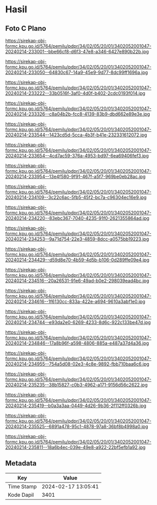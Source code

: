# Hasil

## Foto C Plano

https://sirekap-obj-formc.kpu.go.id/5764/pemilu/pdpr/34/02/05/20/01/3402052001047-20240214-233001--bbe66cf8-d6f3-47e8-a346-6427e890b22b.jpg

https://sirekap-obj-formc.kpu.go.id/5764/pemilu/pdpr/34/02/05/20/01/3402052001047-20240214-233050--64830c67-14a9-45e9-9d77-8dc99ff1696a.jpg

https://sirekap-obj-formc.kpu.go.id/5764/pemilu/pdpr/34/02/05/20/01/3402052001047-20240214-233222--33b0516f-3af0-4d0f-b402-2cdc0193f014.jpg

https://sirekap-obj-formc.kpu.go.id/5764/pemilu/pdpr/34/02/05/20/01/3402052001047-20240214-233326--c8a04b2b-fcc8-4139-83b9-dbd662e89e3e.jpg

https://sirekap-obj-formc.kpu.go.id/5764/pemilu/pdpr/34/02/05/20/01/3402052001047-20240214-233544--1423cd5d-5cca-4b3f-b41e-232331612072.jpg

https://sirekap-obj-formc.kpu.go.id/5764/pemilu/pdpr/34/02/05/20/01/3402052001047-20240214-233654--4cd7ac59-376a-4953-bd97-6ea69406fef3.jpg

https://sirekap-obj-formc.kpu.go.id/5764/pemilu/pdpr/34/02/05/20/01/3402052001047-20240214-233954--13e4f580-9f91-467f-a5f7-969be0eb28ac.jpg

https://sirekap-obj-formc.kpu.go.id/5764/pemilu/pdpr/34/02/05/20/01/3402052001047-20240214-234109--3c22c6ac-5fb5-45f2-bc7a-c96304ec16e9.jpg

https://sirekap-obj-formc.kpu.go.id/5764/pemilu/pdpr/34/02/05/20/01/3402052001047-20240214-234220--83ebc367-7040-4235-91f0-2621355864ad.jpg

https://sirekap-obj-formc.kpu.go.id/5764/pemilu/pdpr/34/02/05/20/01/3402052001047-20240214-234253--9a71d754-22e3-4859-8dcc-a0575bb19223.jpg

https://sirekap-obj-formc.kpu.go.id/5764/pemilu/pdpr/34/02/05/20/01/3402052001047-20240214-234429--d59d8e70-4b59-4d5b-b106-0d289ffe09e4.jpg

https://sirekap-obj-formc.kpu.go.id/5764/pemilu/pdpr/34/02/05/20/01/3402052001047-20240214-234516--20a26531-91e6-49ad-b0e2-298039ead4bc.jpg

https://sirekap-obj-formc.kpu.go.id/5764/pemilu/pdpr/34/02/05/20/01/3402052001047-20240214-234616--1f6130cc-833a-422e-a694-9610a3abf1e0.jpg

https://sirekap-obj-formc.kpu.go.id/5764/pemilu/pdpr/34/02/05/20/01/3402052001047-20240214-234744--e93da2e0-6269-4233-8d6c-922c133be47d.jpg

https://sirekap-obj-formc.kpu.go.id/5764/pemilu/pdpr/34/02/05/20/01/3402052001047-20240214-234846--17a8b96f-a598-4806-885a-e487a37d4a36.jpg

https://sirekap-obj-formc.kpu.go.id/5764/pemilu/pdpr/34/02/05/20/01/3402052001047-20240214-234955--754a5d08-02e3-4c8e-9892-fbb710baa6c6.jpg

https://sirekap-obj-formc.kpu.go.id/5764/pemilu/pdpr/34/02/05/20/01/3402052001047-20240214-235235--38b15827-c0b3-4962-a171-9156d56c2622.jpg

https://sirekap-obj-formc.kpu.go.id/5764/pemilu/pdpr/34/02/05/20/01/3402052001047-20240214-235419--b0a3a3aa-0449-4d26-9b36-2f112ff0326b.jpg

https://sirekap-obj-formc.kpu.go.id/5764/pemilu/pdpr/34/02/05/20/01/3402052001047-20240214-235525--6891a478-95c1-4878-97a8-36bf8b4998a0.jpg

https://sirekap-obj-formc.kpu.go.id/5764/pemilu/pdpr/34/02/05/20/01/3402052001047-20240214-235811--18a6b4ec-039e-49e8-a922-22bf5efb1a92.jpg


## Metadata

| Key        | Value               |
| ---------- | ------------------- |
| Time Stamp | 2024-02-17 13:05:41 |
| Kode Dapil | 3401                |



